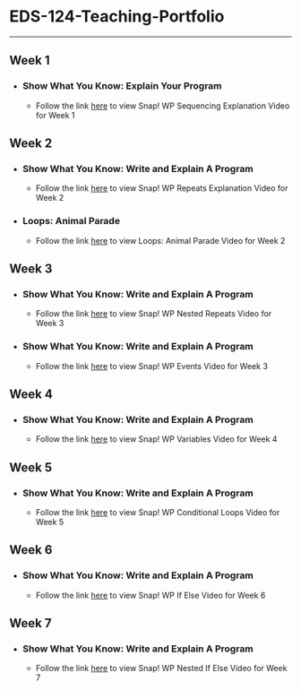 # EDS-124-Teaching-Portfolio

---

## Week 1
*  ### Show What You Know: Explain Your Program
   *   Follow the link [here](https://youtu.be/jXCajgQFFn0) to view Snap! WP Sequencing Explanation Video for Week 1


## Week 2
 * ### Show What You Know: Write and Explain A Program
   *   Follow the link [here](https://youtu.be/OhYmIZc5DtQ) to view Snap! WP Repeats Explanation Video for Week 2

 * ### Loops: Animal Parade
   *   Follow the link [here](https://youtu.be/KNirrTvS1mk) to view Loops: Animal Parade Video for Week 2

## Week 3
 * ### Show What You Know: Write and Explain A Program
   *   Follow the link [here](https://youtu.be/Bma8anmiLB4) to view Snap! WP Nested Repeats Video for Week 3
  
 * ### Show What You Know: Write and Explain A Program
   *   Follow the link [here](https://youtu.be/AAHq8ht-1vs) to view Snap! WP Events Video for Week 3
  
## Week 4
 * ### Show What You Know: Write and Explain A Program
   *  Follow the link [here](https://youtu.be/Wqu5VGKGX-0) to view Snap! WP Variables Video for Week 4

## Week 5
 * ### Show What You Know: Write and Explain A Program
   *  Follow the link [here](https://youtu.be/XL27RtjN_sY) to view Snap! WP Conditional Loops Video for Week 5

## Week 6
 * ### Show What You Know: Write and Explain A Program
   *  Follow the link [here](https://youtu.be/_SQUu8W2ZxY) to view Snap! WP If Else Video for Week 6
  
## Week 7
 * ### Show What You Know: Write and Explain A Program
   *  Follow the link [here](https://youtu.be/MALGH7XJBsk) to view Snap! WP Nested If Else Video for Week 7
   

